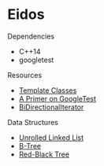 Eidos
======

Dependencies
- C++14
- googletest

Resources
- [Template Classes](http://en.cppreference.com/w/cpp/language/class_template)
- [A Primer on GoogleTest](https://github.com/google/googletest/blob/master/googletest/docs/Primer.md)
- [BiDirectionalIterator](http://www.cplusplus.com/reference/iterator/BidirectionalIterator/)

Data Structures
- [Unrolled Linked List](https://en.wikipedia.org/wiki/Unrolled_linked_list)
- [B-Tree](https://en.wikipedia.org/wiki/B-tree)
- [Red-Black Tree](https://en.wikipedia.org/wiki/Red%E2%80%93black_tree)
